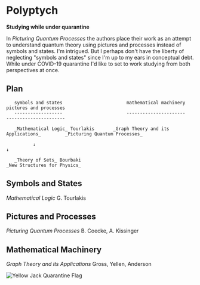 # Polyptych

**Studying while under quarantine**

In _Picturing Quantum Processes_ the authors place their work as an attempt to understand quantum theory using pictures and processes instead of symbols and states. I'm intrigued. But I perhaps don't have the liberty of neglecting "symbols and states" since I'm up to my ears in conceptual debt. While under COVID-19 quarantine I'd like to set to work studying from both perspectives at once.

## Plan

```
   symbols and states                        mathematical machinery                  pictures and processes
   ------------------                        ----------------------                  ----------------------

   _Mathematical Logic_ Tourlakis       _Graph Theory and its Applications_         _Picturing Quantum Processes_

          ↓                                                                                      ↓

   _Theory of Sets_ Bourbaki                                                        _New Structures for Physics_

```

## Symbols and States

_Mathematical Logic_ G. Tourlakis


## Pictures and Processes

_Picturing Quantum Processes_ B. Coecke, A. Kissinger


## Mathematical Machinery

_Graph Theory and its Applications_ Gross, Yellen, Anderson

![Yellow Jack Quarantine Flag](https://en.wikipedia.org/wiki/File:ICS_Lima.svg)

